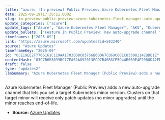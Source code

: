 ```yaml
---
title: "azure: [In preview] Public Preview: Azure Kubernetes Fleet Manager – auto-upgrade target Kubernetes version channel"
date: 2025-09-19T17:30:11.000Z
slug: in-preview-public-preview-azure-kubernetes-fleet-manager-auto-upgrade-target-kubernetes-version-channel
update_categories: ["azure"]
update_tags: ["Azure", "Azure Kubernetes Fleet Manager", "AKS", "Kubernetes", "auto-upgrade", "preview", "version-management", "patch-updates"]
update_bullets: ["Feature in Public Preview: new auto-upgrade channel for Fleet Manager.", "Set a target Kubernetes minor version for controlled upgrades.", "Clusters on the target minor receive only patch updates until the minor is retired.", "Helps maintain stability and predictable upgrade timing for managed clusters.", "Applies to clusters managed by Azure Kubernetes Fleet Manager (fleet-wide control)."]
timeframes: ["2025-09"]
link: "https://azure.microsoft.com/updates?id=503240"
source: "Azure Updates"
timeframeKey: "2025-09"
id: "0CE19EE2F7766161C110AA17038D8C03766B60D67CB69CC0EC835081142BDB1E"
contentHash: "83C7B6B3099BC77EA62A892013FCD7B4BB8CE5944B669E4E2088DA2FD40B3FF3"
draft: false
type: "updates2"
llmSummary: "Azure Kubernetes Fleet Manager (Public Preview) adds a new auto-upgrade channel that lets you set a target Kubernetes minor version. Clusters on that target minor will receive only patch updates (no minor upgrades) until the minor reaches end-of-life."
---
```


Azure Kubernetes Fleet Manager (Public Preview) adds a new auto-upgrade channel that lets you set a target Kubernetes minor version. Clusters on that target minor will receive only patch updates (no minor upgrades) until the minor reaches end-of-life.

- **Source:** [Azure Updates](https://azure.microsoft.com/updates?id=503240)
